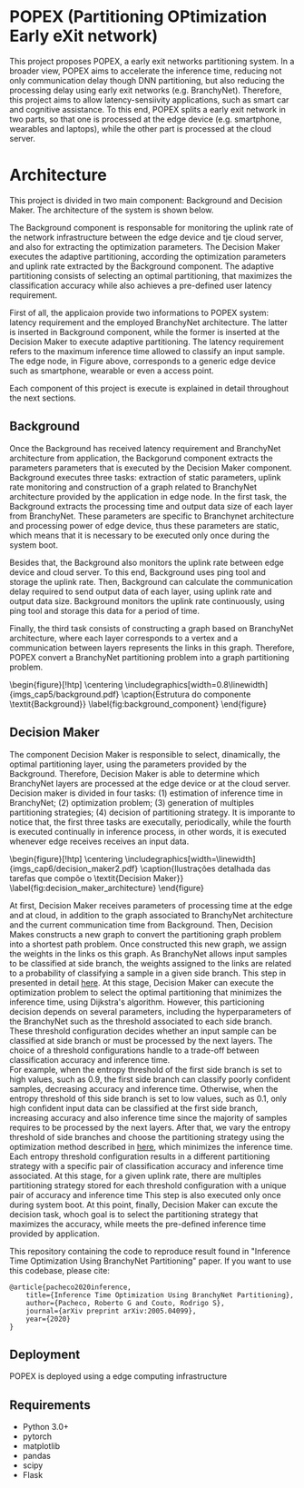 # POPEX (Partitioning OPtimization Early eXit network)

This project proposes POPEX, a early exit networks partitioning system. In a broader view, POPEX aims to accelerate the inference time, reducing not only communication delay though DNN partitioning, but also reducing the processing delay using early exit networks (e.g. BranchyNet). Therefore, this project aims to allow latency-sensiivity applications, such as smart car and cognitive assistance. To this end, POPEX splits a early exit network in two parts, so that one is processed at the edge device (e.g. smartphone, wearables and laptops), while the other part is processed at the cloud server. 



# Architecture
This project is divided in two main component: Background and Decision Maker. The architecture of the system is shown below. 





The Background component is responsable for monitoring the uplink rate of the network infrastructure between the edge device and tje cloud server, and also for extracting the optimization parameters. The Decision Maker executes the adaptive partitioning, according the optimization parameters and uplink rate extracted by the Background component. The adaptive partitioning consists of selecting an optimal partitioning, that maximizes the classification accuracy while also achieves a pre-defined user latency requirement. 

First of all, the applicaion provide two informations to POPEX system: latency requirement and the employed BranchyNet architecture. The latter is inserted in Background component, while the former is inserted at the Decision Maker to execute adaptive partitioning. The latency requirement refers to the maximum inference time allowed to classify an input sample.
The edge node, in Figure above, corresponds to a generic edge device such as smartphone, wearable or even a access point.  


Each component of this project is execute is explained in detail throughout the next sections.

## Background

Once the Background has received latency requirement and BranchyNet architecture from application, the Backgorund component extracts the parameters parameters that is executed by the Decision Maker component. Background executes three tasks: extraction of static parameters, uplink rate monitoring and construction of a graph related to BranchyNet architecture provided by the application in edge node. In the first task, the Background extracts the processing time and output data size of each layer from BranchyNet. These parameters are specific to Branchynet architecture and processing power of edge device, thus these parameters are static, which means that it is necessary to be executed only once during the system boot.  

Besides that, the Background also monitors the uplink rate between edge device and cloud server. To this end, Background uses ping tool and storage the uplink rate. Then, Background can calculate the communication delay required to send output data of each layer, using uplink rate and output data size. Background monitors the uplink rate continuously, using ping tool and storage this data for a period of time. 


Finally, the third task consists of constructing a graph based on BranchyNet architecture, where each layer corresponds to a vertex and a communication between layers represents the links in this graph. Therefore, POPEX convert a BranchyNet partitioning problem into a graph partitioning problem.  

\begin{figure}[!htp]
    \centering
    \includegraphics[width=0.8\linewidth]{imgs_cap5/background.pdf}
    \caption{Estrutura do componente \textit{Background}}
    \label{fig:background_component}
\end{figure}


## Decision Maker

The component Decision Maker is responsible to select, dinamically, the optimal partitioning layer, using the parameters provided by the Background. Therefore, Decision Maker is able to determine which BranchyNet layers are processed at the edge device or at the cloud server. Decision maker is divided in four tasks: (1) estimation of inference time in BranchyNet; (2) optimization problem; (3) generation of multiples partitioning strategies; (4) decision of partitioning strategy. It is imporante to notice that, the first three tasks are executally, periodically, while the fourth is executed continually in inference process, in other words, it is executed whenever edge receives receives an input data. 

\begin{figure}[!htp]
    \centering
    \includegraphics[width=\linewidth]{imgs_cap6/decision_maker2.pdf}
    \caption{Ilustrações detalhada das tarefas que compõe o \textit{Decision Maker}}
    \label{fig:decision_maker_architecture}
\end{figure}

At first, Decision Maker receives parameters of processing time at the edge and at cloud, in addition to the graph associated to BranchyNet architecture and the current communication time from Background. Then, Decision Makes constructs a new graph to convert the partitioning graph problem into a shortest path problem. Once constructed this new graph, we assign the weights in the links os this graph. As BranchyNet allows input samples to be classified at side branch, the weights assigned to the links are related to a probability of classifying a sample in a given side branch. This step in presented in detail [here](https://arxiv.org/pdf/2005.04099.pdf). At this stage, Decision Maker can execute the optimization problem to select the optimal partitioning that minimizes the inference time, using Dijkstra's algorithm. However, this particioning decision depends on several parameters, including the hyperparameters of the BranchyNet such as the threshold associated to each side branch. These threshold configuration decides whether an input sample can be classified at side branch or must be processed by the next layers. The choice of a threshold configurations handle to a trade-off between classification accuracy and inference time.  
For example, when the entropy threshold of the first side branch is set to high values, such as 0.9, the first side branch can classify poorly confident samples, decreasing accuracy and inference time. Otherwise, when the entropy threshold of this side branch is set to low values, such as 0.1, only high confident input data can be classified at the first side branch, increasing accuracy and also inference time since the majority of samples requires to be processed by the next layers. 
After that, we vary the entropy threshold of side branches and choose the partitioning strategy using the optimization method described in [here](https://arxiv.org/pdf/2005.04099.pdf), which minimizes the inference time. 
Each entropy threshold configuration results in a different partitioning strategy with a specific pair of classification accuracy and inference time associated. At this stage, for a given uplink rate, there are multiples partitioning strategy stored for each threshold configuration with a unique pair of accuracy and inference time
This step is also executed only once during system boot. At this point, finally, Decision Maker can excute the decision task, whoch goal is to select the partitioning strategy that maximizes the accuracy, while meets the pre-defined inference time provided by application. 


This repository containing the code to reproduce result found in "Inference Time Optimization Using BranchyNet Partitioning" paper. If you want to use this codebase, please cite:

    @article{pacheco2020inference,
        title={Inference Time Optimization Using BranchyNet Partitioning},
        author={Pacheco, Roberto G and Couto, Rodrigo S},
        journal={arXiv preprint arXiv:2005.04099},
        year={2020}
    }



## Deployment 
POPEX is deployed using a edge computing infrastructure

## Requirements
* Python 3.0+
* pytorch
* matplotlib
* pandas
* scipy
* Flask








